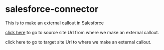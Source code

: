 # salesforce-connector
This is to make an external callout in Salesforce

[click here](https://apicallouts-developer-edition.ap24.force.com/) to go to source site Url from where we make an external callout.

click here to go to target site Url to where we make an external callout.
